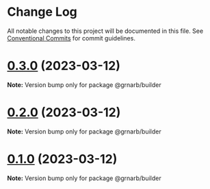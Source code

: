 # Change Log

All notable changes to this project will be documented in this file.
See [Conventional Commits](https://conventionalcommits.org) for commit guidelines.

# [0.3.0](https://github.com/arbi-grine/shared-modules/compare/v0.2.0...v0.3.0) (2023-03-12)

**Note:** Version bump only for package @grnarb/builder





# [0.2.0](https://github.com/arbi-grine/shared-modules/compare/v0.1.0...v0.2.0) (2023-03-12)

**Note:** Version bump only for package @grnarb/builder





# [0.1.0](https://github.com/arbi-grine/shared-modules/compare/v0.0.8...v0.1.0) (2023-03-12)

**Note:** Version bump only for package @grnarb/builder
